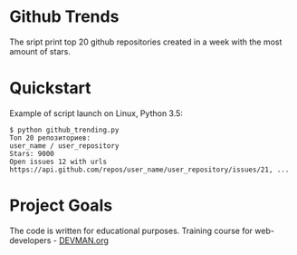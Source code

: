 # Github Trends

The sript print top 20 github repositories created in a week with the most amount of stars.

# Quickstart

Example of script launch on Linux, Python 3.5:

```
$ python github_trending.py
Топ 20 репозиториев:
user_name / user_repository
Stars: 9000
Open issues 12 with urls https://api.github.com/repos/user_name/user_repository/issues/21, ...
```

# Project Goals

The code is written for educational purposes. Training course for web-developers - [DEVMAN.org](https://devman.org)
